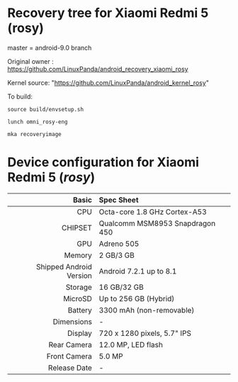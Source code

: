 # Recovery tree for Xiaomi Redmi 5 (rosy)

master = android-9.0 branch

Original owner : https://github.com/LinuxPanda/android_recovery_xiaomi_rosy

Kernel source: "https://github.com/LinuxPanda/android_kernel_rosy"

To build:

`source build/envsetup.sh`

`lunch omni_rosy-eng`

`mka recoveryimage`

Device configuration for Xiaomi Redmi 5  (_rosy_)
=====================================================

Basic   | Spec Sheet
-------:|:-------------------------
CPU     | Octa-core 1.8 GHz Cortex-A53
CHIPSET | Qualcomm MSM8953 Snapdragon 450
GPU     | Adreno 505
Memory  | 2 GB/3 GB
Shipped Android Version | Android 7.2.1 up to 8.1
Storage | 16 GB/32 GB
MicroSD | Up to 256 GB (Hybrid)
Battery | 3300 mAh (non-removable)
Dimensions | -
Display | 720 x 1280 pixels, 5.7" IPS
Rear Camera  | 12.0 MP, LED flash
Front Camera | 5.0 MP
Release Date | -
